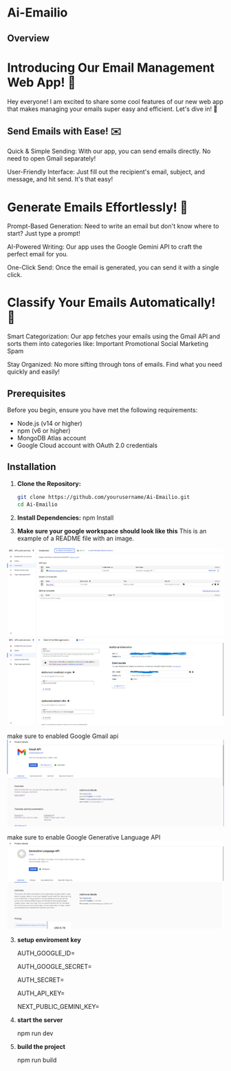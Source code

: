 # Ai-Emailio

## Overview

# Introducing Our Email Management Web App! 📧

Hey everyone! I am excited to share some cool features of our new web app that makes managing your emails super easy and efficient. Let's dive in! 🌊

## Send Emails with Ease! ✉️

Quick & Simple Sending: With our app, you can send emails directly. No need to open Gmail separately!

User-Friendly Interface: Just fill out the recipient's email, subject, and message, and hit send. It's that easy!

# Generate Emails Effortlessly! 📝

Prompt-Based Generation: Need to write an email but don't know where to start? Just type a prompt!

AI-Powered Writing: Our app uses the Google Gemini API to craft the perfect email for you.

One-Click Send: Once the email is generated, you can send it with a single click.

# Classify Your Emails Automatically! 📂

Smart Categorization: Our app fetches your emails using the Gmail API and sorts them into categories like:
Important
Promotional
Social
Marketing
Spam

Stay Organized: No more sifting through tons of emails. Find what you need quickly and easily!

## Prerequisites

Before you begin, ensure you have met the following requirements:

- Node.js (v14 or higher)
- npm (v6 or higher)
- MongoDB Atlas account
- Google Cloud account with OAuth 2.0 credentials

## Installation

1. **Clone the Repository:**
   ```bash
   git clone https://github.com/yourusername/Ai-Emailio.git
   cd Ai-Emailio
   ```
2. **Install Dependencies:**
   npm Install

3. **Make sure your google workspace should look like this**
   This is an example of a README file with an image.

![Alt text](/public/cred1.png)
![Alt text](/public/credentials.png)

make sure to enabled Google Gmail api
![Alt text](/public/gmailapi.png)

make sure to enable Google Generative Language API
![Alt text](/public/geminiapi.png)

3. **setup enviroment key**

   AUTH_GOOGLE_ID=<your-google-client-id>

   AUTH_GOOGLE_SECRET=<your-google-client-secret>

   AUTH_SECRET=<your-auth-secret>

   AUTH_API_KEY=<your-api-key>

   NEXT_PUBLIC_GEMINI_KEY=<your-gemini-key>

4. **start the server**

   npm run dev

5. **build the project**

   npm run build
